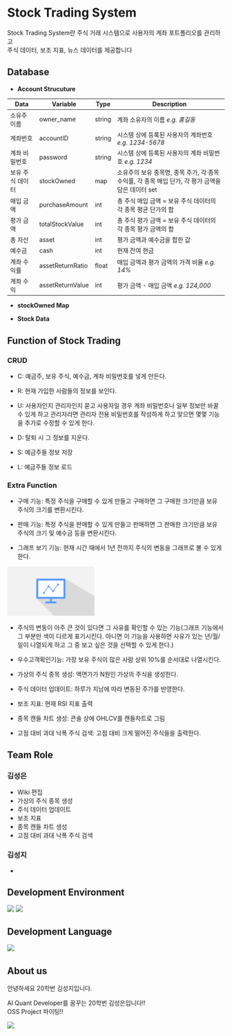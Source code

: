 # Stock Trading System  
Stock Trading System란 주식 거래 시스템으로 사용자의 계좌 포트폴리오를 관리하고  
주식 데이터, 보조 지표, 뉴스 데이터를 제공합니다

## Database

- **Account Strucuture**  
  
| Data       | Variable         | Type   | Description |
|------------|------------------|--------|-------------|
| 소유주 이름      | owner_name | string | 계좌 소유자의 이름 *e.g. 홍길동* |
| 계좌번호    | accountID | string |시스템 상에 등록된 사용자의 계좌번호 *e.g. 1234-5678* |
| 계좌 비밀번호 | password | string |시스템 상에 등록된 사용자의 계좌 비밀번호 *e.g. 1234*|
| 보유 주식 데이터 | stockOwned | map    | 소유주의 보유 종목명, 종목 주가, 각 종목 수익률, 각 종목 매입 단가, 각 평가 금액을 담은 데이터 set|
| 매입 금액 | purchaseAmount | int    | 총 주식 매입 금액 = 보유 주식 데이터의 각 종목 평균 단가의 합 |
| 평가 금액 | totalStockValue  | int    | 총 주식 평가 금액 = 보유 주식 데이터의 각 종목 평가 금액의 합 |
| 총 자산 | asset  | int    | 평가 금액과 예수금을 합한 값 |
| 예수금 | cash | int    | 현재 잔여 현금 |
| 계좌 수익률 | assetReturnRatio | float  | 매입 금액과 평가 금액의 가격 비율 *e.g. 14%*|
| 계좌 수익 | assetReturnValue | int    | 평가 금액 - 매입 금액 *e.g. 124,000*|

- **stockOwned Map** 

- **Stock Data**  
## Function of Stock Trading

### CRUD

- C: 예금주, 보유 주식, 예수금, 계좌 비밀번호를 넣게 만든다.

- R: 현재 가입한 사람들의 정보를 보인다.

- U: 사용자인지 관리자인지 묻고 사용자일 경우 계좌 비밀번호나 일부 정보만 바꿀 수 있게 하고 관리자라면 관리자 전용 비밀번호를 작성하게 하고 맞으면 몇몇 기능을 추가로 수정할 수 있게 한다.

- D: 탈퇴 시 그 정보를 지운다.

- S: 예금주들 정보 저장

- L: 예금주들 정보 로드

### Extra Function

- 구매 기능: 특정 주식을 구매할 수 있게 만들고 구매하면 그 구매한 크기만큼 보유 주식의 크기를 변환시킨다.

- 판매 기능: 특정 주식을 판매할 수 있게 만들고 판매하면 그 판매한 크기만큼 보유 주식의 크기 및 예수금 등을 변환시킨다.

- 그래프 보기 기능: 현재 시간 때에서 1년 전까지 주식의 변동을 그래프로 볼 수 있게 한다.
<img src="https://github.com/2023OSSLteam/StockTrading/blob/main/img/chart1.png" width="40%" height="30%">

- 주식의 변동이 아주 큰 것이 있다면 그 사유를 확인할 수 있는 기능(그래프 기능에서 그 부분만 색이 다르게 표기시킨다. 아니면 이 기능을 사용하면 사유가 있는 년/월/일이 나열되게 하고 그 중 보고 싶은 것을 선택할 수 있게 한다.)

- 우수고객확인기능: 가장 보유 주식이 많은 사람 상위 10%를 순서대로 나열시킨다.

- 가상의 주식 종목 생성: 액면가가 N원인 가상의 주식을 생성한다.
- 주식 데이터 업데이트: 하루가 지남에 따라 변동된 주가를 반영한다.
- 보조 지표: 현재 RSI 지표 출력
- 종목 캔들 차트 생성: 콘솔 상에 OHLCV를 캔들차트로 그림
- 고점 대비 과대 낙폭 주식 검색: 고점 대비 크게 떨어진 주식들을 출력한다.

## Team Role
### 김성은
- Wiki 편집
- 가상의 주식 종목 생성
- 주식 데이터 업데이트
- 보조 지표
- 종목 캔들 차트 생성
- 고점 대비 과대 낙폭 주식 검색
### 김성지
- 

## Development Environment
<img src="https://img.shields.io/badge/git-F05032?style=for-the-badge&logo=c%2B%2B&logoColor=white">
<img src="https://img.shields.io/badge/visualstudiocode-007ACC?style=for-the-badge&logo=c%2B%2B&logoColor=white">

## Development Language
<img src="https://img.shields.io/badge/c++-00599C?style=for-the-badge&logo=c%2B%2B&logoColor=white">

## About us
안녕하세요 20학번 김성지입니다.

AI Quant Developer를 꿈꾸는 20학번 김성은입니다!!    
OSS Project 파이팅!!  
  
<a href="https://github.com/immanuelk1m">
<img src="https://img.shields.io/badge/github-181717?style=for-the-badge&logo=c%2B%2B&logoColor=white">
</a>
